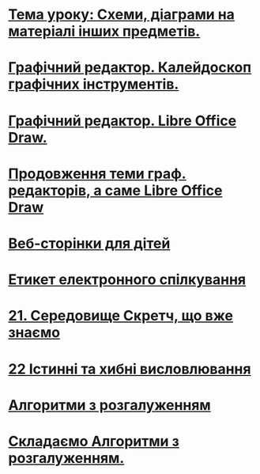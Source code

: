 
# [Тема уроку: Схеми, діаграми на матеріалі інших предметів.](urok3.md)

# [Графічний редактор. Калейдоскоп графічних інструментів.](urok4.md)

# [Графічний редактор. Libre Office Draw.](urok5.md)

# [Продовження теми граф. редакторів, а саме Libre Office Draw](urok7.md)

# [Веб-сторінки для дітей](urok8.md)

# [Етикет електронного спілкування](urok10.md)

# [21. Середовище Скретч, що вже знаємо](urok11.md)

# [22 Істинні та хибні висловлювання](urok12.md)

# [Алгоритми з розгалуженням](urok13.md)

# [Складаємо Алгоритми з розгалуженням.](urok14.md)

